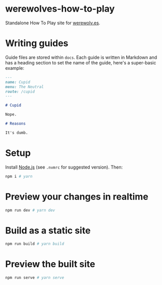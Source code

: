 # werewolves-how-to-play

Standalone How To Play site for [werewolv.es](https://werewolv.es).

# Writing guides

Guide files are stored within `docs`. Each guide is written in Markdown and has a heading section to set the name of the guide, here's a super-basic example:

```markdown
---
name: Cupid
menu: The Neutral
route: /cupid
---

# Cupid

Nope.

# Reasons

It's dumb.
```

# Setup

Install [Node.js](https://nodejs.org/en/) (see `.nvmrc` for suggested version). Then:

```sh
npm i # yarn
```

# Preview your changes in realtime

```sh
npm run dev # yarn dev
```

# Build as a static site

```sh
npm run build # yarn build
```

# Preview the built site

```sh
npm run serve # yarn serve
```